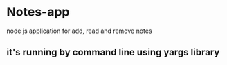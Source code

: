 # Notes-app
node js application for add, read and remove notes
## it's running by command line using yargs library
